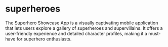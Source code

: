 # superheroes
The Superhero Showcase App is a visually captivating mobile application that lets users explore a gallery of superheroes and supervillains. It offers a user-friendly experience and detailed character profiles, making it a must-have for superhero enthusiasts.
